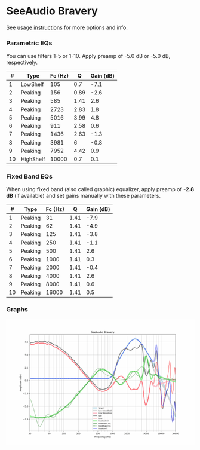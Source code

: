 # SeeAudio Bravery
See [usage instructions](https://github.com/jaakkopasanen/AutoEq#usage) for more options and info.

### Parametric EQs
You can use filters 1-5 or 1-10. Apply preamp of -5.0 dB or -5.0 dB, respectively.

|   # | Type      |   Fc (Hz) |    Q |   Gain (dB) |
|-----|-----------|-----------|------|-------------|
|   1 | LowShelf  |       105 | 0.7  |        -7.1 |
|   2 | Peaking   |       156 | 0.89 |        -2.6 |
|   3 | Peaking   |       585 | 1.41 |         2.6 |
|   4 | Peaking   |      2723 | 2.83 |         1.8 |
|   5 | Peaking   |      5016 | 3.99 |         4.8 |
|   6 | Peaking   |       911 | 2.58 |         0.6 |
|   7 | Peaking   |      1436 | 2.63 |        -1.3 |
|   8 | Peaking   |      3981 | 6    |        -0.8 |
|   9 | Peaking   |      7952 | 4.42 |         0.9 |
|  10 | HighShelf |     10000 | 0.7  |         0.1 |

### Fixed Band EQs
When using fixed band (also called graphic) equalizer, apply preamp of **-2.8 dB** (if available) and set gains manually with these parameters.

|   # | Type    |   Fc (Hz) |    Q |   Gain (dB) |
|-----|---------|-----------|------|-------------|
|   1 | Peaking |        31 | 1.41 |        -7.9 |
|   2 | Peaking |        62 | 1.41 |        -4.9 |
|   3 | Peaking |       125 | 1.41 |        -3.8 |
|   4 | Peaking |       250 | 1.41 |        -1.1 |
|   5 | Peaking |       500 | 1.41 |         2.6 |
|   6 | Peaking |      1000 | 1.41 |         0.3 |
|   7 | Peaking |      2000 | 1.41 |        -0.4 |
|   8 | Peaking |      4000 | 1.41 |         2.6 |
|   9 | Peaking |      8000 | 1.41 |         0.6 |
|  10 | Peaking |     16000 | 1.41 |         0.5 |

### Graphs
![](./SeeAudio%20Bravery.png)
